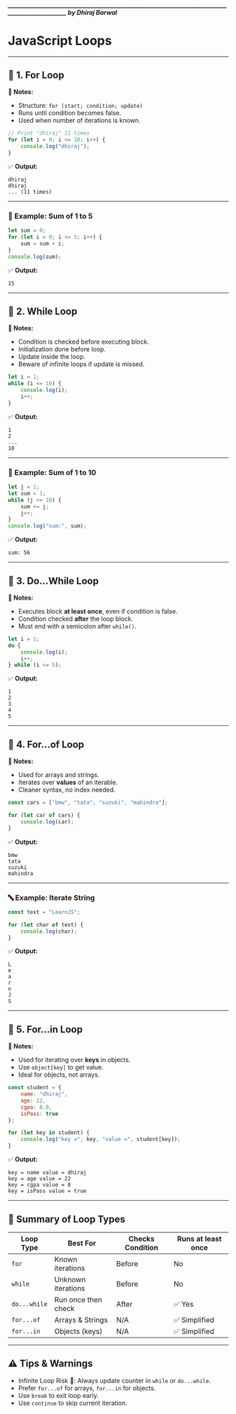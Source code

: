 ##### _______________________________________________________________________________________________ by Dhiraj Barwal
# JavaScript Loops 

---

## 🔹 1. For Loop

**📝 Notes:**
- Structure: `for (start; condition; update)`
- Runs until condition becomes false.
- Used when number of iterations is known.

```js
// Print "dhiraj" 11 times
for (let i = 0; i <= 10; i++) {
    console.log("dhiraj");
}
```

✅ **Output:**
```
dhiraj
dhiraj
... (11 times)
```

---

### 🧮 Example: Sum of 1 to 5

```js
let sum = 0;
for (let i = 0; i <= 5; i++) {
    sum = sum + i;
}
console.log(sum);
```

✅ **Output:**
```
15
```

---

## 🔹 2. While Loop

**📝 Notes:**
- Condition is checked before executing block.
- Initialization done before loop.
- Update inside the loop.
- Beware of infinite loops if update is missed.

```js
let i = 1;
while (i <= 10) {
    console.log(i);
    i++;
}
```

✅ **Output:**
```
1
2
...
10
```

---

### 🧮 Example: Sum of 1 to 10

```js
let j = 1;
let sum = 1;
while (j <= 10) {
    sum += j;
    j++;
}
console.log("sum:", sum);
```

✅ **Output:**
```
sum: 56
```

---

## 🔹 3. Do...While Loop

**📝 Notes:**
- Executes block **at least once**, even if condition is false.
- Condition checked **after** the loop block.
- Must end with a semicolon after `while()`.

```js
let i = 1;
do {
    console.log(i);
    i++;
} while (i <= 5);
```

✅ **Output:**
```
1
2
3
4
5
```

---

## 🔹 4. For...of Loop

**📝 Notes:**
- Used for arrays and strings.
- Iterates over **values** of an iterable.
- Cleaner syntax, no index needed.

```js
const cars = ["bmw", "tata", "suzuki", "mahindra"];

for (let car of cars) {
    console.log(car);
}
```

✅ **Output:**
```
bmw
tata
suzuki
mahindra
```

---

### 🔤 Example: Iterate String

```js
const text = "LearnJS";

for (let char of text) {
    console.log(char);
}
```

✅ **Output:**
```
L
e
a
r
n
J
S
```

---

## 🔹 5. For...in Loop

**📝 Notes:**
- Used for iterating over **keys** in objects.
- Use `object[key]` to get value.
- Ideal for objects, not arrays.

```js
const student = {
    name: "dhiraj",
    age: 22,
    cgpa: 8.0,
    isPass: true
};

for (let key in student) {
    console.log("key =", key, "value =", student[key]);
}
```

✅ **Output:**
```
key = name value = dhiraj
key = age value = 22
key = cgpa value = 8
key = isPass value = true
```

---

## 🔹 Summary of Loop Types

| Loop Type     | Best For               | Checks Condition | Runs at least once |
|---------------|------------------------|------------------|--------------------|
| `for`         | Known iterations       | Before           | No                 |
| `while`       | Unknown iterations     | Before           | No                 |
| `do...while`  | Run once then check    | After            | ✅ Yes             |
| `for...of`    | Arrays & Strings       | N/A              | ✅ Simplified      |
| `for...in`    | Objects (keys)         | N/A              | ✅ Simplified      |

---

## ⚠️ Tips & Warnings
- Infinite Loop Risk 🚨: Always update counter in `while` or `do...while`.
- Prefer `for...of` for arrays, `for...in` for objects.
- Use `break` to exit loop early.
- Use `continue` to skip current iteration.
